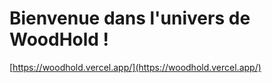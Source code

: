 # Bienvenue dans l'univers de WoodHold !
[https://woodhold.vercel.app/](https://woodhold.vercel.app/)

